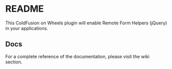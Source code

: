 # README

This ColdFusion on Wheels plugin will enable Remote Form Helpers (jQuery) in your applications.

## Docs

For a complete reference of the documentation, please visit the wiki section.